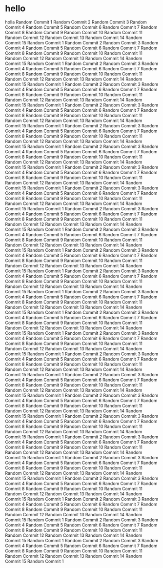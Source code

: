 # hello
holla
Random Commit 1
Random Commit 2
Random Commit 3
Random Commit 4
Random Commit 5
Random Commit 6
Random Commit 7
Random Commit 8
Random Commit 9
Random Commit 10
Random Commit 11
Random Commit 12
Random Commit 13
Random Commit 14
Random Commit 15
Random Commit 1
Random Commit 2
Random Commit 3
Random Commit 4
Random Commit 5
Random Commit 6
Random Commit 7
Random Commit 8
Random Commit 9
Random Commit 10
Random Commit 11
Random Commit 12
Random Commit 13
Random Commit 14
Random Commit 15
Random Commit 1
Random Commit 2
Random Commit 3
Random Commit 4
Random Commit 5
Random Commit 6
Random Commit 7
Random Commit 8
Random Commit 9
Random Commit 10
Random Commit 11
Random Commit 12
Random Commit 13
Random Commit 14
Random Commit 15
Random Commit 1
Random Commit 2
Random Commit 3
Random Commit 4
Random Commit 5
Random Commit 6
Random Commit 7
Random Commit 8
Random Commit 9
Random Commit 10
Random Commit 11
Random Commit 12
Random Commit 13
Random Commit 14
Random Commit 15
Random Commit 1
Random Commit 2
Random Commit 3
Random Commit 4
Random Commit 5
Random Commit 6
Random Commit 7
Random Commit 8
Random Commit 9
Random Commit 10
Random Commit 11
Random Commit 12
Random Commit 13
Random Commit 14
Random Commit 15
Random Commit 1
Random Commit 2
Random Commit 3
Random Commit 4
Random Commit 5
Random Commit 6
Random Commit 7
Random Commit 8
Random Commit 9
Random Commit 10
Random Commit 11
Random Commit 12
Random Commit 13
Random Commit 14
Random Commit 15
Random Commit 1
Random Commit 2
Random Commit 3
Random Commit 4
Random Commit 5
Random Commit 6
Random Commit 7
Random Commit 8
Random Commit 9
Random Commit 10
Random Commit 11
Random Commit 12
Random Commit 13
Random Commit 14
Random Commit 15
Random Commit 1
Random Commit 2
Random Commit 3
Random Commit 4
Random Commit 5
Random Commit 6
Random Commit 7
Random Commit 8
Random Commit 9
Random Commit 10
Random Commit 11
Random Commit 12
Random Commit 13
Random Commit 14
Random Commit 15
Random Commit 1
Random Commit 2
Random Commit 3
Random Commit 4
Random Commit 5
Random Commit 6
Random Commit 7
Random Commit 8
Random Commit 9
Random Commit 10
Random Commit 11
Random Commit 12
Random Commit 13
Random Commit 14
Random Commit 15
Random Commit 1
Random Commit 2
Random Commit 3
Random Commit 4
Random Commit 5
Random Commit 6
Random Commit 7
Random Commit 8
Random Commit 9
Random Commit 10
Random Commit 11
Random Commit 12
Random Commit 13
Random Commit 14
Random Commit 15
Random Commit 1
Random Commit 2
Random Commit 3
Random Commit 4
Random Commit 5
Random Commit 6
Random Commit 7
Random Commit 8
Random Commit 9
Random Commit 10
Random Commit 11
Random Commit 12
Random Commit 13
Random Commit 14
Random Commit 15
Random Commit 1
Random Commit 2
Random Commit 3
Random Commit 4
Random Commit 5
Random Commit 6
Random Commit 7
Random Commit 8
Random Commit 9
Random Commit 10
Random Commit 11
Random Commit 12
Random Commit 13
Random Commit 14
Random Commit 15
Random Commit 1
Random Commit 2
Random Commit 3
Random Commit 4
Random Commit 5
Random Commit 6
Random Commit 7
Random Commit 8
Random Commit 9
Random Commit 10
Random Commit 11
Random Commit 12
Random Commit 13
Random Commit 14
Random Commit 15
Random Commit 1
Random Commit 2
Random Commit 3
Random Commit 4
Random Commit 5
Random Commit 6
Random Commit 7
Random Commit 8
Random Commit 9
Random Commit 10
Random Commit 11
Random Commit 12
Random Commit 13
Random Commit 14
Random Commit 15
Random Commit 1
Random Commit 2
Random Commit 3
Random Commit 4
Random Commit 5
Random Commit 6
Random Commit 7
Random Commit 8
Random Commit 9
Random Commit 10
Random Commit 11
Random Commit 12
Random Commit 13
Random Commit 14
Random Commit 15
Random Commit 1
Random Commit 2
Random Commit 3
Random Commit 4
Random Commit 5
Random Commit 6
Random Commit 7
Random Commit 8
Random Commit 9
Random Commit 10
Random Commit 11
Random Commit 12
Random Commit 13
Random Commit 14
Random Commit 15
Random Commit 1
Random Commit 2
Random Commit 3
Random Commit 4
Random Commit 5
Random Commit 6
Random Commit 7
Random Commit 8
Random Commit 9
Random Commit 10
Random Commit 11
Random Commit 12
Random Commit 13
Random Commit 14
Random Commit 15
Random Commit 1
Random Commit 2
Random Commit 3
Random Commit 4
Random Commit 5
Random Commit 6
Random Commit 7
Random Commit 8
Random Commit 9
Random Commit 10
Random Commit 11
Random Commit 12
Random Commit 13
Random Commit 14
Random Commit 15
Random Commit 1
Random Commit 2
Random Commit 3
Random Commit 4
Random Commit 5
Random Commit 6
Random Commit 7
Random Commit 8
Random Commit 9
Random Commit 10
Random Commit 11
Random Commit 12
Random Commit 13
Random Commit 14
Random Commit 15
Random Commit 1
Random Commit 2
Random Commit 3
Random Commit 4
Random Commit 5
Random Commit 6
Random Commit 7
Random Commit 8
Random Commit 9
Random Commit 10
Random Commit 11
Random Commit 12
Random Commit 13
Random Commit 14
Random Commit 15
Random Commit 1
Random Commit 2
Random Commit 3
Random Commit 4
Random Commit 5
Random Commit 6
Random Commit 7
Random Commit 8
Random Commit 9
Random Commit 10
Random Commit 11
Random Commit 12
Random Commit 13
Random Commit 14
Random Commit 15
Random Commit 1
Random Commit 2
Random Commit 3
Random Commit 4
Random Commit 5
Random Commit 6
Random Commit 7
Random Commit 8
Random Commit 9
Random Commit 10
Random Commit 11
Random Commit 12
Random Commit 13
Random Commit 14
Random Commit 15
Random Commit 1
Random Commit 2
Random Commit 3
Random Commit 4
Random Commit 5
Random Commit 6
Random Commit 7
Random Commit 8
Random Commit 9
Random Commit 10
Random Commit 11
Random Commit 12
Random Commit 13
Random Commit 14
Random Commit 15
Random Commit 1
Random Commit 2
Random Commit 3
Random Commit 4
Random Commit 5
Random Commit 6
Random Commit 7
Random Commit 8
Random Commit 9
Random Commit 10
Random Commit 11
Random Commit 12
Random Commit 13
Random Commit 14
Random Commit 15
Random Commit 1
Random Commit 2
Random Commit 3
Random Commit 4
Random Commit 5
Random Commit 6
Random Commit 7
Random Commit 8
Random Commit 9
Random Commit 10
Random Commit 11
Random Commit 12
Random Commit 13
Random Commit 14
Random Commit 15
Random Commit 1
Random Commit 2
Random Commit 3
Random Commit 4
Random Commit 5
Random Commit 6
Random Commit 7
Random Commit 8
Random Commit 9
Random Commit 10
Random Commit 11
Random Commit 12
Random Commit 13
Random Commit 14
Random Commit 15
Random Commit 1

